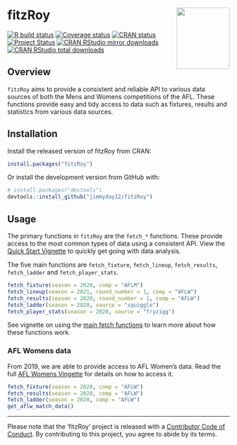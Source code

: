 
<!-- README.md is generated from README.Rmd. Please edit that file -->

# fitzRoy <img src="man/figures/fitz_hex.png" align="right" width="120" height="139"/>

<!-- badges: start -->

[![R build
status](https://github.com/jimmyday12/FitzRoy/workflows/R-CMD-check/badge.svg)](https://github.com/jimmyday12/FitzRoy/actions)
[![Coverage
status](https://codecov.io/gh/jimmyday12/FitzRoy/branch/master/graph/badge.svg)](https://codecov.io/github/jimmyday12/FitzRoy?branch=master)
[![CRAN
status](https://www.r-pkg.org/badges/version/fitzRoy)](https://CRAN.R-project.org/package=fitzRoy)
[![Project
Status](http://www.repostatus.org/badges/latest/active.svg)](http://www.repostatus.org/#active)
[![CRAN RStudio mirror
downloads](https://cranlogs.r-pkg.org/badges/fitzRoy)](https://www.r-pkg.org/pkg/fitzRoy)
[![CRAN RStudio total
downloads](https://cranlogs.r-pkg.org/badges/grand-total/fitzRoy)](https://www.r-pkg.org/pkg/fitzRoy)
<!-- badges: end -->

## Overview

`fitzRoy` aims to provide a consistent and reliable API to various data
sources of both the Mens and Womens competitions of the AFL. These
functions provide easy and tidy access to data such as fixtures, results
and statistics from various data sources.

## Installation

Install the released version of fitzRoy from CRAN:

``` r
install.packages("fitzRoy")
```

Or install the development version from GitHub with:

``` r
# install.packages("devtools")
devtools::install_github("jimmyday12/fitzRoy")
```

## Usage

The primary functions in `fitzRoy` are the `fetch_*` functions. These
provide access to the most common types of data using a consistent API.
View the [Quick Start
Vignette](https://jimmyday12.github.io/fitzRoy/articles/fitzRoy.html) to
quickly get going with data analysis.

The five main functions are `fetch_fixture`, `fetch_lineup`,
`fetch_results`, `fetch_ladder` and `fetch_player_stats`.

``` r
fetch_fixture(season = 2020, comp = "AFLM")
fetch_lineup(season = 2021, round_number = 1, comp = "AFLW")
fetch_results(season = 2020, round_number = 1, comp = "AFLW")
fetch_ladder(season = 2020, source = "squiggle")
fetch_player_stats(season = 2020, source = "fryzigg")
```

See vignette on using the [main fetch
functions](https://jimmyday12.github.io/fitzRoy/articles/main-fetch-functions.html)
to learn more about how these functions work.

### AFL Womens data

From 2019, we are able to provide access to AFL Women’s data. Read the
full [AFL Womens
Vingette](https://jimmyday12.github.io/fitzRoy/articles/womens-stats.html)
for details on how to access it.

``` r
fetch_fixture(season = 2020, comp = "AFLW")
fetch_results(season = 2020, comp = "AFLW")
fetch_ladder(season = 2020, comp = "AFLW")
get_aflw_match_data()
```

-----

Please note that the ‘fitzRoy’ project is released with a [Contributor
Code of
Conduct](https://jimmyday12.github.io/fitzRoy/CODE_OF_CONDUCT.html). By
contributing to this project, you agree to abide by its terms.
